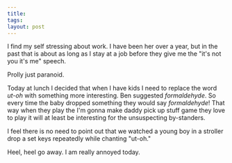 ```yaml
---
title: 
tags: 
layout: post
---
```

I find my self stressing about work.  I have been her over a year, but in the past that is about as long as I stay at a job before they give me the "it's not you it's me" speech. 



Prolly just paranoid.  



Today at lunch I decided that when I have kids I need to replace the word _ut-oh_ with something more interesting.  Ben suggested _formaldehyde_.  So every time the baby dropped something they would say _formaldehyde_!  That way when they play the I'm gonna make daddy pick up stuff game they love to play it will at least be interesting for the unsuspecting by-standers.



I feel there is no need to point out that we watched a young boy in a stroller drop a set keys repeatedly while chanting "ut-oh."



Heel, heel go away.  I am really annoyed today. 
